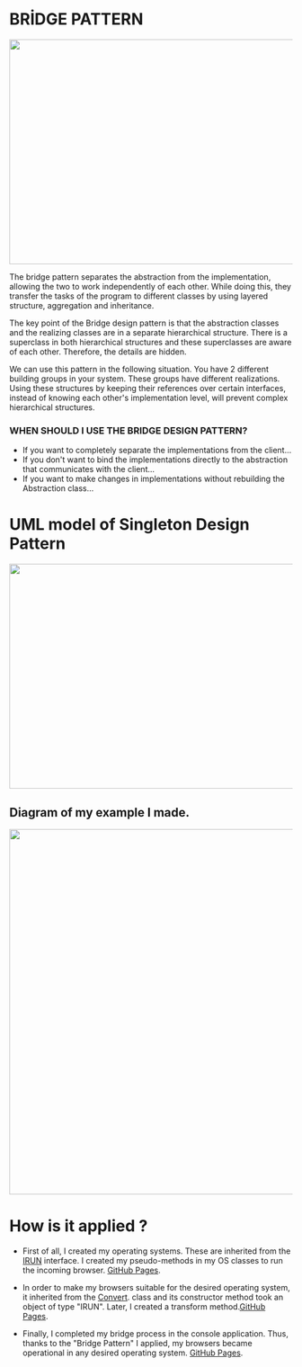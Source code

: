 # BRİDGE PATTERN

<img src="https://i.pinimg.com/564x/18/45/38/1845384404af55b2a73a1394775f21e9.jpg" width="700" height="400">



The bridge pattern separates the abstraction from the implementation, allowing the two to work independently of each other. While doing this, they transfer the tasks of the program to different classes by using layered structure, aggregation and inheritance.

The key point of the Bridge design pattern is that the abstraction classes and the realizing classes are in a separate hierarchical structure. There is a superclass in both hierarchical structures and these superclasses are aware of each other. Therefore, the details are hidden.

We can use this pattern in the following situation. You have 2 different building groups in your system. These groups have different realizations. Using these structures by keeping their references over certain interfaces, instead of knowing each other's implementation level, will prevent complex hierarchical structures.

### WHEN SHOULD I USE THE BRIDGE DESIGN PATTERN?

   - If you want to completely separate the implementations from the client…
   - If you don't want to bind the implementations directly to the abstraction that communicates with the client...
   - If you want to make changes in implementations without rebuilding the Abstraction class…

# UML model of Singleton Design Pattern

<img src="https://miro.medium.com/max/1248/1*BS7mqHvCJPr0HCmnXUi1kA.png" width="700" height="400">

## Diagram of my example I made.

<img src="https://user-images.githubusercontent.com/96787308/158056843-9f4cc023-3cd3-40fe-8b90-66a03929c8f2.png" width="900" height="650">

# How is it applied ?

- First of all, I created my operating systems. These are inherited from the [IRUN](https://github.com/oguzhanKomcu/Design_Patterns/blob/master/Structural_Patterns/Bridge_Pattern/IRun.cs) interface. I created my pseudo-methods in my OS classes to run the incoming browser. [GitHub Pages](https://github.com/oguzhanKomcu/Design_Patterns/tree/master/Structural_Patterns/Bridge_Pattern/OS).

- In order to make my browsers suitable for the desired operating system, it inherited from the [Convert](https://github.com/oguzhanKomcu/Design_Patterns/blob/master/Structural_Patterns/Bridge_Pattern/Convert.cs). class and its constructor method took an object of type "IRUN". Later, I created a transform method.[GitHub Pages](https://github.com/oguzhanKomcu/Design_Patterns/blob/master/Structural_Patterns/Bridge_Pattern/Browser/GoogleChrome.cs).
 
- Finally, I completed my bridge process in the console application. Thus, thanks to the "Bridge Pattern" I applied, my browsers became operational in any desired operating system. [GitHub Pages](https://github.com/oguzhanKomcu/Design_Patterns/blob/master/Structural_Patterns/Bridge_Pattern/Program.cs).

